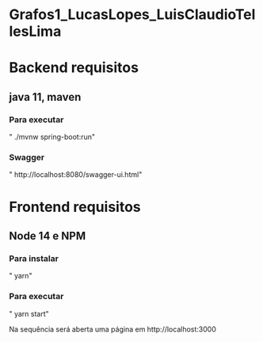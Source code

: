 # Grafos1_LucasLopes_LuisClaudioTellesLima


# Backend requisitos

## java 11, maven

### Para executar
" ./mvnw spring-boot:run"

### Swagger
" http://localhost:8080/swagger-ui.html" 



# Frontend requisitos

## Node 14 e NPM

### Para instalar
" yarn"

### Para executar
" yarn start"

Na sequência será aberta uma página em http://localhost:3000